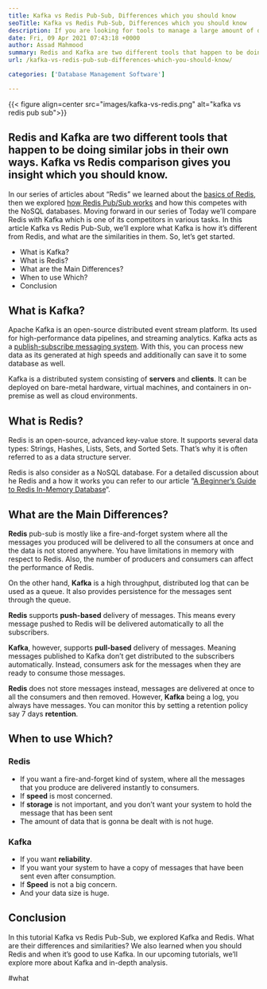 ```yaml
---
title: Kafka vs Redis Pub-Sub, Differences which you should know
seoTitle: Kafka vs Redis Pub-Sub, Differences which you should know
description: If you are looking for tools to manage a large amount of data and confuse between Kafka and Redis. This article Kafka vs Redis Pub-Sub will help you.
date: Fri, 09 Apr 2021 07:43:18 +0000
author: Assad Mahmood
summary: Redis and Kafka are two different tools that happen to be doing similar jobs in their own ways. Kafka vs Redis comparison gives you insight which you should know.
url: /kafka-vs-redis-pub-sub-differences-which-you-should-know/

categories: ['Database Management Software']

---
```

{{< figure align=center src="images/kafka-vs-redis.png" alt="kafka vs redis pub sub">}} 

## Redis and Kafka are two different tools that happen to be doing similar jobs in their own ways. Kafka vs Redis comparison gives you insight which you should know.

In our series of articles about “Redis” we learned about the [basics of Redis][1], then we explored [how Redis Pub/Sub works][2] and how this competes with the NoSQL databases. Moving forward in our series of Today we’ll compare Redis with Kafka which is one of its competitors in various tasks. In this article Kafka vs Redis Pub-Sub, we’ll explore what Kafka is how it’s different from Redis, and what are the similarities in them. So, let’s get started.

  * What is Kafka?
  * What is Redis?
  * What are the Main Differences?
  * When to use Which?
  * Conclusion

## What is Kafka?

Apache Kafka is an open-source distributed event stream platform. Its used for high-performance data pipelines, and streaming analytics. Kafka acts as a [publish-subscribe messaging system][3]. With this, you can process new data as its generated at high speeds and additionally can save it to some database as well. 

Kafka is a distributed system consisting of **servers** and **clients**. It can be deployed on bare-metal hardware, virtual machines, and containers in on-premise as well as cloud environments.

## What is Redis?

Redis is an open-source, advanced key-value store. It supports several data types: Strings, Hashes, Lists, Sets, and Sorted Sets. That’s why it is often referred to as a data structure server. 

Redis is also consider as a NoSQL database. For a detailed discussion about he Redis and a how it works you can refer to our article “[A Beginner’s Guide to Redis In-Memory Database][1]“.

## What are the Main Differences?

**Redis** pub-sub is mostly like a fire-and-forget system where all the messages you produced will be delivered to all the consumers at once and the data is not stored anywhere. You have limitations in memory with respect to Redis. Also, the number of producers and consumers can affect the performance of Redis.

On the other hand, **Kafka** is a high throughput, distributed log that can be used as a queue. It also provides persistence for the messages sent through the queue.

**Redis** supports **push-based** delivery of messages. This means every message pushed to Redis will be delivered automatically to all the subscribers.

**Kafka**, however, supports **pull-based** delivery of messages. Meaning messages published to Kafka don’t get distributed to the subscribers automatically. Instead, consumers ask for the messages when they are ready to consume those messages.

**Redis** does not store messages instead, messages are delivered at once to all the consumers and then removed. However, **Kafka** being a log, you always have messages. You can monitor this by setting a retention policy say 7 days **retention**.

## When to use Which?

### Redis

  * If you want a fire-and-forget kind of system, where all the messages that you produce are delivered instantly to consumers.
  * If **speed** is most concerned.
  * If **storage** is not important, and you don’t want your system to hold the message that has been sent
  * The amount of data that is gonna be dealt with is not huge.

### Kafka

  * If you want **reliability**.
  * If you want your system to have a copy of messages that have been sent even after consumption.
  * If **Speed** is not a big concern.
  * And your data size is huge.

## Conclusion

In this tutorial Kafka vs Redis Pub-Sub, we explored Kafka and Redis. What are their differences and similarities? We also learned when you should Redis and when it’s good to use Kafka. In our upcoming tutorials, we’ll explore more about Kafka and in-depth analysis.

 [1]: https://blog.containerize.com/database-management-software/a-beginners-guide-to-redis-in-memory-database/

 [2]: https://blog.containerize.com/database-management-software/introduction-to-redis-pubsub-and-how-does-it-work/

 [3]: https://blog.containerize.com/database-management-software/introduction-to-redis-pubsub-and-how-does-it-work/
#what
